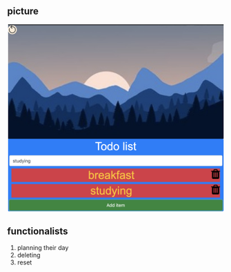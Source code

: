 

## picture
<p align="center"> 
<img . src="image.png" width="500"/>
</p>

## functionalists 
<ol>
  <li>planning their day</li>
<li>deleting</li>
<li>reset</li> 
</ol>

